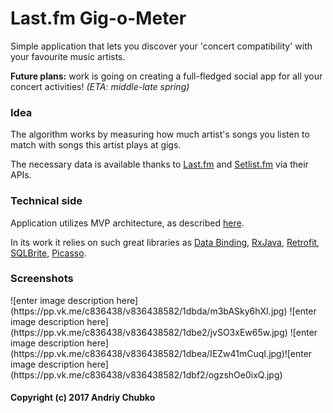 # Last.fm Gig-o-Meter
Simple application that lets you discover your 'concert compatibility' with your favourite music artists.

<b>Future plans:</b> work is going on creating a full-fledged social app for all your concert activities! <em>(ETA: middle-late spring)</em>

<h3>Idea</h3>
The algorithm works by measuring how much artist's songs you listen to match with songs this artist plays at gigs.

The necessary data is available thanks to <a href="http://www.last.fm">Last.fm</a> and <a href="http://www.setlist.fm">Setlist.fm</a> via their APIs.

<h3>Technical side</h3>
Application utilizes MVP architecture, as described <a href="https://github.com/ribot/android-guidelines/blob/master/architecture_guidelines/android_architecture.md">here</a>.

In its work it relies on such great libraries as <a href="https://developer.android.com/topic/libraries/data-binding/index.html">Data Binding</a>, <a href="https://github.com/ReactiveX/RxJava">RxJava</a>, <a href="https://github.com/square/retrofit">Retrofit</a>, <a href="https://github.com/square/sqlbrite">SQLBrite<a>, <a href="https://github.com/square/picasso">Picasso</a>.


<h3>Screenshots</h3>
![enter image description here](https://pp.vk.me/c836438/v836438582/1dbda/m3bASky6hXI.jpg) ![enter image description here](https://pp.vk.me/c836438/v836438582/1dbe2/jvSO3xEw65w.jpg)
![enter image description here](https://pp.vk.me/c836438/v836438582/1dbea/IEZw41mCuqI.jpg)![enter image description here](https://pp.vk.me/c836438/v836438582/1dbf2/ogzshOe0ixQ.jpg)


<h4>Copyright (c) 2017 Andriy Chubko</h4>
